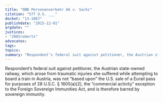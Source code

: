 ```yaml
---
title: "OBB Personenverkehr AG v. Sachs"
citation: "577 U.S. ___"
docket: "13-1067"
publishdate: "2015-12-01"
argdate: ""
justices:
- "2005roberts"
advocates:
tags:
topics:
summary: "Respondent’s federal suit against petitioner, the Austrian state-owned railway, which arose from traumatic injuries she suffered while attempting to board a train in Austria, was not “based upon” the U.S. sale of a Eurail pass for purposes of 28 U.S.C. § 1605(a)(2), the “commercial activity” exception to the Foreign Sovereign Immunities Act, and is therefore barred by sovereign immunity."
---
```

Respondent’s federal suit against petitioner, the Austrian state-owned railway, which arose from traumatic injuries she suffered while attempting to board a train in Austria, was not “based upon” the U.S. sale of a Eurail pass for purposes of 28 U.S.C. § 1605(a)(2), the “commercial activity” exception to the Foreign Sovereign Immunities Act, and is therefore barred by sovereign immunity.


